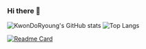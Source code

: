 ### Hi there 👋


![KwonDoRyoung's GitHub stats](https://github-readme-stats.vercel.app/api?username=KwonDoRyoung&theme=ambient_gradient&show_icons=true)
![Top Langs](https://github-readme-stats.vercel.app/api/top-langs/?username=KwonDoRyoung&layout=compact&theme=ambient_gradient)

[![Readme Card](https://github-readme-stats.vercel.app/api/pin/?username=KwonDoRyoung&repo=github-readme-stats&theme=ambient_gradient)](https://github.com/KwonDoRyoung/github-readme-stats)

<!--
**KwonDoRyoung/KwonDoRyoung** is a ✨ _special_ ✨ repository because its `README.md` (this file) appears on your GitHub profile.

Here are some ideas to get you started:

- 🔭 I’m currently working on ...
- 🌱 I’m currently learning ...
- 👯 I’m looking to collaborate on ...
- 🤔 I’m looking for help with ...
- 💬 Ask me about ...
- 📫 How to reach me: ...
- 😄 Pronouns: ...
- ⚡ Fun fact: ...
-->
